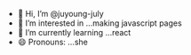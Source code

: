 - 👋 Hi, I’m @juyoung-july
- 👀 I’m interested in ...making javascript pages
- 🌱 I’m currently learning ...react
- 😄 Pronouns: ...she

<!---
juyoung-july/juyoung-july is a ✨ special ✨ repository because its `README.md` (this file) appears on your GitHub profile.
You can click the Preview link to take a look at your changes.
--->
